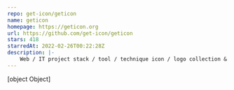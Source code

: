 ```yaml
---
repo: get-icon/geticon
name: geticon
homepage: https://geticon.org
url: https://github.com/get-icon/geticon
stars: 418
starredAt: 2022-02-26T00:22:28Z
description: |-
    Web / IT project stack / tool / technique icon / logo collection & markdown / HTML generator :electron:🚀
---
```


[object Object]
